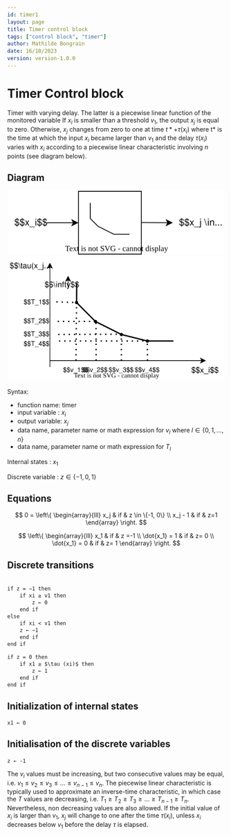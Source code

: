 ```yaml
---
id: timer1
layout: page
title: Timer control block
tags: ["control block", "timer"]
author: Mathilde Bongrain
date: 16/10/2023
version: version-1.0.0
---
```


# Timer Control block

Timer with varying delay. The latter is a piecewise linear function of the monitored variable
If $x_i$ is smaller than a threshold $v_1$, the output $x_j$ is equal to zero. Otherwise, $x_j$ changes from zero to one at time $t* + \tau(x_i)$ where t* is the time at which the input $x_i$ became larger than $v_1$ and the delay $\tau (x_i)$ varies with $x_i$ according to a piecewise linear characteristic involving $n$ points (see diagram below).

## Diagram

![timer diagram](timer.svg)
![detailed timer diagram](detailedTimer.svg)

Syntax:  

- function name: timer
- input variable : $x_i$
- output variable: $x_j$
- data name, parameter name or math expression for $v_l$ where $l \in \{0,1, ..., n\}$
- data name, parameter name or math expression for $T_l$

Internal states : $x_1$

Discrete variable : $z \in \{-1,0,1\}$

## Equations

$$
0 = \left\{
    \begin{array}{lll}
        x_j & if & z \in \{-1, 0\} \\
        x_j - 1 & if & z=1 
    \end{array}
\right.
$$

$$
 \left\{
    \begin{array}{lll}
        x_1 & if & z =-1 \\
        \dot{x_1} = 1 & if & z= 0 \\
        \dot{x_1} = 0 & if & z= 1
    \end{array}
\right.
$$

## Discrete transitions

```

if z = −1 then
    if xi ≥ v1 then
        z ← 0
    end if
else
    if xi < v1 then
    z ← −1
    end if
end if
```

```
if z = 0 then
    if x1 ≥ $\tau (xi)$ then
        z ← 1
    end if
end if
```

## Initialization of internal states

```
x1 ← 0
```

## Initialisation of the discrete variables

```
z ← -1
```

The $v_i$ values must be increasing, but two consecutive values may be equal, i.e. $v_1 \leq v_2 \leq v_3 \leq . . . \leq v_{n−1} \leq v_n$.
The piecewise linear characteristic is typically used to approximate an inverse-time characteristic, in which case the $T$ values are decreasing, i.e. $T_1 \geq T_2 \geq T_3 \geq . . . \geq T_{n−1} \geq T_n$.  
Nevertheless, non decreasing values are also allowed.
If the initial value of $x_i$ is larger than $v_1$, $x_j$ will change to one after the time $\tau(x_i)$, unless $x_i$ decreases below $v_1$ before the delay $\tau$ is elapsed.
